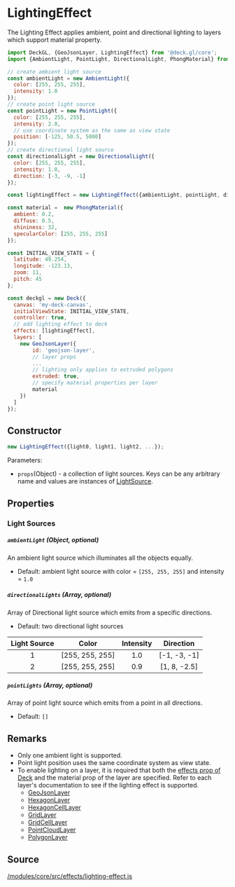 # LightingEffect

The Lighting Effect applies ambient, point and directional lighting to layers which support material property.

```js
import DeckGL, {GeoJsonLayer, LightingEffect} from '@deck.gl/core';
import {AmbientLight, PointLight, DirectionalLight, PhongMaterial} from '@luma.gl/core';

// create ambient light source
const ambientLight = new AmbientLight({
  color: [255, 255, 255],
  intensity: 1.0
});
// create point light source
const pointLight = new PointLight({
  color: [255, 255, 255],
  intensity: 2.0,
  // use coordinate system as the same as view state
  position: [-125, 50.5, 5000]
});
// create directional light source
const directionalLight = new DirectionalLight({
  color: [255, 255, 255],
  intensity: 1.0,
  direction: [-3, -9, -1]
});

const lightingEffect = new LightingEffect({ambientLight, pointLight, directionalLight});

const material =  new PhongMaterial({
  ambient: 0.2,
  diffuse: 0.5,
  shininess: 32,
  specularColor: [255, 255, 255]
});

const INITIAL_VIEW_STATE = {
  latitude: 49.254,
  longitude: -123.13,
  zoom: 11,
  pitch: 45
};

const deckgl = new Deck({
  canvas: 'my-deck-canvas',
  initialViewState: INITIAL_VIEW_STATE,
  controller: true,
  // add lighting effect to deck
  effects: [lightingEffect],
  layers: [
    new GeoJsonLayer({
        id: 'geojson-layer',
        // layer props
        ...
        // lighting only applies to extruded polygons
        extruded: true,
        // specify material properties per layer
        material
    })
  ]
});
```

## Constructor

```js
new LightingEffect({light0, light1, light2, ...});
```

Parameters:
* `props`(Object) - a collection of light sources. Keys can be any arbitrary name and values are instances of [LightSource](https://github.com/uber/luma.gl/tree/master/modules/core/src/lighting/light-source.js).

## Properties

### Light Sources

##### `ambientLight` (Object, optional)

An ambient light source which illuminates all the objects equally.

* Default: ambient light source with color = `[255, 255, 255]` and intensity = `1.0`

##### `directionalLights` (Array, optional)

Array of Directional light source which emits from a specific directions.

* Default: two directional light sources

| Light Source |      Color      | Intensity |   Direction  |
|:------------:|:---------------:|:---------:|:------------:|
| 1            | [255, 255, 255] | 1.0       | [-1, -3, -1] |
| 2            | [255, 255, 255] | 0.9       | [1, 8, -2.5] |

##### `pointLights` (Array, optional)

Array of point light source which emits from a point in all directions.

* Default: `[]`

## Remarks

* Only one ambient light is supported.
* Point light position uses the same coordinate system as view state.
* To enable lighting on a layer, it is required that both the [effects prop of Deck](/docs/api-reference/deck.md?section=effects) and the material prop of the layer are specified. Refer to each layer's documentation to see if the lighting effect is supported.
    * [GeoJsonLayer](/docs/layers/geojson-layer.md)
    * [HexagonLayer](/docs/layers/hexagon-layer.md)
    * [HexagonCellLayer](/docs/layers/hexagon-cell-layer.md)
    * [GridLayer](/docs/layers/grid-layer.md)
    * [GridCellLayer](/docs/layers/grid-cell-layer.md)
    * [PointCloudLayer](/docs/layers/point-cloud-layer.md)
    * [PolygonLayer](/docs/layers/polygon-layer.md)

## Source

[/modules/core/src/effects/lighting-effect.js](https://github.com/uber/deck.gl/tree/master/modules/core/src/effects/lighting-effect.js)
